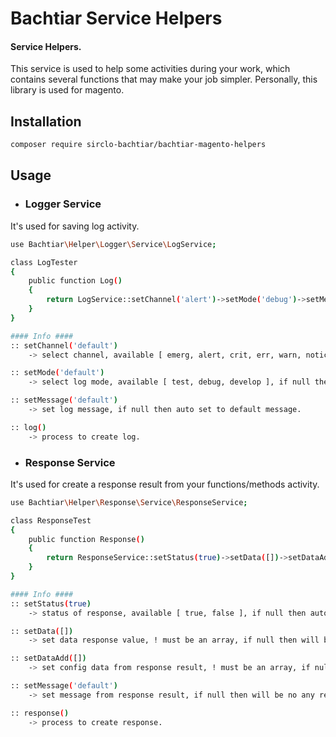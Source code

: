 # Bachtiar Service Helpers

#### Service Helpers.
This service is used to help some activities during your work, which contains several functions that may make your job simpler.
Personally, this library is used for magento.

## Installation

```bash
composer require sirclo-bachtiar/bachtiar-magento-helpers
```

## Usage
- ### Logger Service
It's used for saving log activity.
```bash
use Bachtiar\Helper\Logger\Service\LogService;

class LogTester
{
    public function Log()
    {
        return LogService::setChannel('alert')->setMode('debug')->setMessage('message debug alert')->log();
    }
}

#### Info ####
:: setChannel('default')
    -> select channel, available [ emerg, alert, crit, err, warn, notice, info ], if null then auto set to default.

:: setMode('default')
    -> select log mode, available [ test, debug, develop ], if null then auto set to default.

:: setMessage('default')
    -> set log message, if null then auto set to default message.

:: log()
    -> process to create log.

```

- ### Response Service
It's used for create a response result from your functions/methods activity.
```bash
use Bachtiar\Helper\Response\Service\ResponseService;

class ResponseTest
{
    public function Response()
    {
        return ResponseService::setStatus(true)->setData([])->setDataAdd([])->setMessage('default')->response();
    }
}

#### Info ####
:: setStatus(true)
    -> status of response, available [ true, false ], if null then auto set to true.

:: setData([])
    -> set data response value, ! must be an array, if null then will be set to an empty array.

:: setDataAdd([])
    -> set config data from response result, ! must be an array, if null then will be set to an empty array.

:: setMessage('default')
    -> set message from response result, if null then will be no any response message.

:: response()
    -> process to create response.

```

